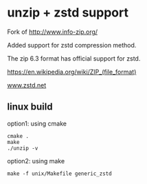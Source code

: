 # unzip + zstd support
Fork of http://www.info-zip.org/

Added support for zstd compression method.

The zip 6.3 format has official support for zstd.

https://en.wikipedia.org/wiki/ZIP_(file_format)

www.zstd.net

## linux build

option1: using cmake
```
cmake .
make
./unzip -v
```

option2: using make
```
make -f unix/Makefile generic_zstd
```
